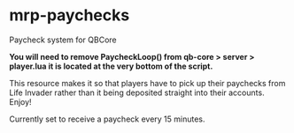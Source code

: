 # mrp-paychecks
Paycheck system for QBCore

****You will need to remove PaycheckLoop() from qb-core > server > player.lua it is located at the very bottom of the script.****

This resource makes it so that players have to pick up their paychecks from Life Invader rather than it being deposited straight into their accounts.
Enjoy!

Currently set to receive a paycheck every 15 minutes.
